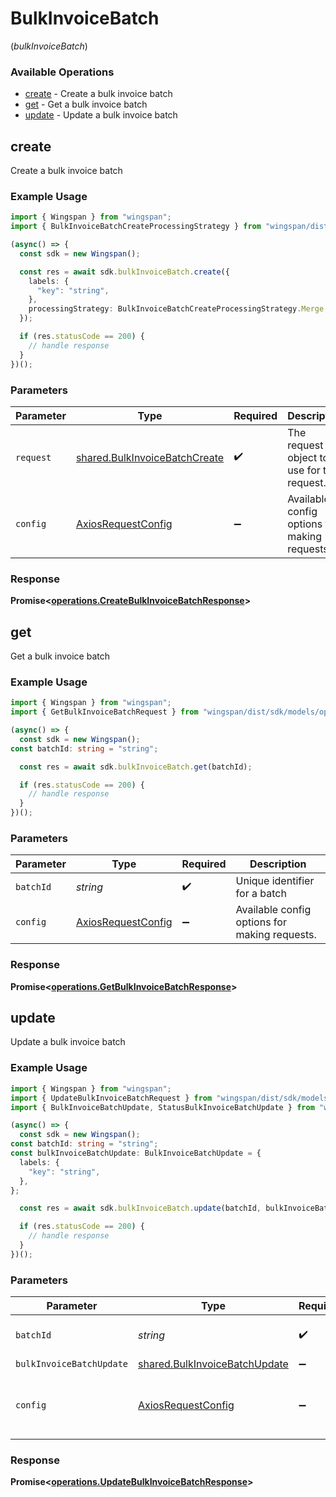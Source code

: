 # BulkInvoiceBatch
(*bulkInvoiceBatch*)

### Available Operations

* [create](#create) - Create a bulk invoice batch
* [get](#get) - Get a bulk invoice batch
* [update](#update) - Update a bulk invoice batch

## create

Create a bulk invoice batch

### Example Usage

```typescript
import { Wingspan } from "wingspan";
import { BulkInvoiceBatchCreateProcessingStrategy } from "wingspan/dist/sdk/models/shared";

(async() => {
  const sdk = new Wingspan();

  const res = await sdk.bulkInvoiceBatch.create({
    labels: {
      "key": "string",
    },
    processingStrategy: BulkInvoiceBatchCreateProcessingStrategy.Merge,
  });

  if (res.statusCode == 200) {
    // handle response
  }
})();
```

### Parameters

| Parameter                                                                      | Type                                                                           | Required                                                                       | Description                                                                    |
| ------------------------------------------------------------------------------ | ------------------------------------------------------------------------------ | ------------------------------------------------------------------------------ | ------------------------------------------------------------------------------ |
| `request`                                                                      | [shared.BulkInvoiceBatchCreate](../../models/shared/bulkinvoicebatchcreate.md) | :heavy_check_mark:                                                             | The request object to use for the request.                                     |
| `config`                                                                       | [AxiosRequestConfig](https://axios-http.com/docs/req_config)                   | :heavy_minus_sign:                                                             | Available config options for making requests.                                  |


### Response

**Promise<[operations.CreateBulkInvoiceBatchResponse](../../models/operations/createbulkinvoicebatchresponse.md)>**


## get

Get a bulk invoice batch

### Example Usage

```typescript
import { Wingspan } from "wingspan";
import { GetBulkInvoiceBatchRequest } from "wingspan/dist/sdk/models/operations";

(async() => {
  const sdk = new Wingspan();
const batchId: string = "string";

  const res = await sdk.bulkInvoiceBatch.get(batchId);

  if (res.statusCode == 200) {
    // handle response
  }
})();
```

### Parameters

| Parameter                                                    | Type                                                         | Required                                                     | Description                                                  |
| ------------------------------------------------------------ | ------------------------------------------------------------ | ------------------------------------------------------------ | ------------------------------------------------------------ |
| `batchId`                                                    | *string*                                                     | :heavy_check_mark:                                           | Unique identifier for a batch                                |
| `config`                                                     | [AxiosRequestConfig](https://axios-http.com/docs/req_config) | :heavy_minus_sign:                                           | Available config options for making requests.                |


### Response

**Promise<[operations.GetBulkInvoiceBatchResponse](../../models/operations/getbulkinvoicebatchresponse.md)>**


## update

Update a bulk invoice batch

### Example Usage

```typescript
import { Wingspan } from "wingspan";
import { UpdateBulkInvoiceBatchRequest } from "wingspan/dist/sdk/models/operations";
import { BulkInvoiceBatchUpdate, StatusBulkInvoiceBatchUpdate } from "wingspan/dist/sdk/models/shared";

(async() => {
  const sdk = new Wingspan();
const batchId: string = "string";
const bulkInvoiceBatchUpdate: BulkInvoiceBatchUpdate = {
  labels: {
    "key": "string",
  },
};

  const res = await sdk.bulkInvoiceBatch.update(batchId, bulkInvoiceBatchUpdate);

  if (res.statusCode == 200) {
    // handle response
  }
})();
```

### Parameters

| Parameter                                                                      | Type                                                                           | Required                                                                       | Description                                                                    |
| ------------------------------------------------------------------------------ | ------------------------------------------------------------------------------ | ------------------------------------------------------------------------------ | ------------------------------------------------------------------------------ |
| `batchId`                                                                      | *string*                                                                       | :heavy_check_mark:                                                             | Unique identifier for a batch                                                  |
| `bulkInvoiceBatchUpdate`                                                       | [shared.BulkInvoiceBatchUpdate](../../models/shared/bulkinvoicebatchupdate.md) | :heavy_minus_sign:                                                             | N/A                                                                            |
| `config`                                                                       | [AxiosRequestConfig](https://axios-http.com/docs/req_config)                   | :heavy_minus_sign:                                                             | Available config options for making requests.                                  |


### Response

**Promise<[operations.UpdateBulkInvoiceBatchResponse](../../models/operations/updatebulkinvoicebatchresponse.md)>**


